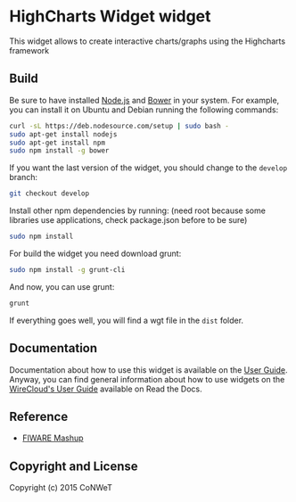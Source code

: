 HighCharts Widget widget
======================

This widget allows to create interactive charts/graphs using the Highcharts framework

Build
-----

Be sure to have installed [Node.js](http://node.js) and [Bower](http://bower.io) in your system. For example, you can install it on Ubuntu and Debian running the following commands:

```bash
curl -sL https://deb.nodesource.com/setup | sudo bash -
sudo apt-get install nodejs
sudo apt-get install npm
sudo npm install -g bower
```

If you want the last version of the widget, you should change to the `develop` branch:

```bash
git checkout develop
```

Install other npm dependencies by running: (need root because some libraries use applications, check package.json before to be sure)

```bash
sudo npm install
```

For build the widget you need download grunt:

```bash
sudo npm install -g grunt-cli
```

And now, you can use grunt:

```bash
grunt
```

If everything goes well, you will find a wgt file in the `dist` folder.

## Documentation

Documentation about how to use this widget is available on the
[User Guide](src/doc/userguide.md). Anyway, you can find general information
about how to use widgets on the
[WireCloud's User Guide](https://wirecloud.readthedocs.io/en/stable/user_guide/)
available on Read the Docs.

## Reference

- [FIWARE Mashup](https://mashup.lab.fiware.org/)

## Copyright and License

Copyright (c) 2015 CoNWeT
